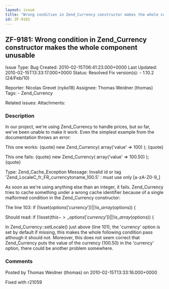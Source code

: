 ```yaml
---
layout: issue
title: "Wrong condition in Zend_Currency constructor makes the whole component unusable"
id: ZF-9181
---
```


ZF-9181: Wrong condition in Zend\_Currency constructor makes the whole component unusable
-----------------------------------------------------------------------------------------

 Issue Type: Bug Created: 2010-02-15T06:41:23.000+0000 Last Updated: 2010-02-15T13:33:17.000+0000 Status: Resolved Fix version(s): - 1.10.2 (24/Feb/10)
 
 Reporter:  Nicolas Grevet (nyko18)  Assignee:  Thomas Weidner (thomas)  Tags: - Zend\_Currency
 
 Related issues: 
 Attachments: 
### Description

In our project, we're using Zend\_Currency to handle prices, but so far, we've been unable to make it work. Even the simplest example from the documentation throws an error:

This one works: {quote} new Zend\_Currency( array('value' => 100) ); {quote}

This one fails: {quote} new Zend\_Currency( array('value' => 100.50) ); {quote}

Type: Zend\_Cache\_Exception Message: Invalid id or tag 'Zend\_LocaleC\_fr\_FR\_currencytoname\_100.5' : must use only [a-zA-Z0-9\_]

As soon as we're using anything else than an integer, it fails. Zend\_Currency tries to cache something under a wrong cache identifier because of a single malformed condition in the Zend\_Currency constructor:

The line 103: if (!isset($options['currency']) || !is\_array($options)) {

Should read: if (!isset($this->\_options['currency']) || !is\_array($options)) {

In Zend\_Currency::setLocale() just above (line 101), the 'currency' option is set by default if missing, this makes the whole following condition pass although it should not. Moreover, this does not seem correct that Zend\_Currency puts the value of the currency (100.50) in the 'currency' option, there could be another problem somewhere.

 

 

### Comments

Posted by Thomas Weidner (thomas) on 2010-02-15T13:33:16.000+0000

Fixed with r21059

 

 